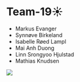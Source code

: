 # Team-19☀
- Markus Evanger
- Synnøve Birkeland
- Isabelle Røed Lampl
- Mai Anh Duong 
- Linn Srongyoo Hjulstad
- Mathias Knudsen

![](https://media.github.uio.no/user/9657/files/64bd2b05-bd91-4708-b7a2-61e885c0a8d2)
